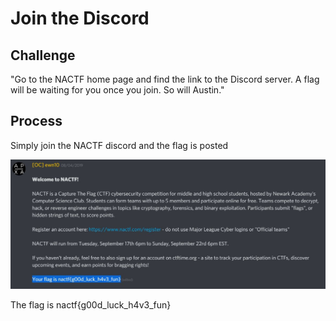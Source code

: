 # Join the Discord

## Challenge

"Go to the NACTF home page and find the link to the Discord server. A flag will be waiting for you once you join. So will Austin."

## Process

Simply join the NACTF discord and the flag is posted

![Capture.JPG](Capture.JPG)

The flag is nactf{g00d_luck_h4v3_fun}